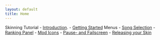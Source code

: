 ```yaml
---
layout: default
title: Home
---
```

Skinning Tutorial
    - [Introduction](./introduction.html).
    - [Getting Started](./getting_started.html)
    Menus
        - [Song Selection](./song_selection.html)
        - [Ranking Panel](./ranking_panel.html)
        - [Mod Icons](./mod_icons.html)
        - [Pause- and Failscreen](./pause-_and_failscreen.html)
    - [Releasing your Skin](./releasing.html)